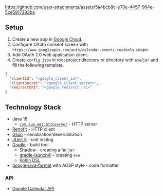 https://github.com/user-attachments/assets/5a4bcb8c-e70e-4457-964e-5ce5917383ba

## Setup

1. Create a new app in [Google Cloud](https://console.cloud.google.com/projectcreate).
2. Configure OAuth consent screen with `https://www.googleapis.com/auth/calendar.events.readonly` scope.
3. Add OAuth 2.0 web application client.
4. Create `config.json` in root project directory or directory with `exe`/`jar` and fill the following template.

```json
{
  "clientId": "<google_client_id>",
  "clientSecret": "<google_client_secret>",
  "redirectURI": "<google_redirect_uri>"
}
```

## Technology Stack

- Java 16
  - [`com.sun.net.httpserver`](https://docs.oracle.com/javase/8/docs/jre/api/net/httpserver/spec/com/sun/net/httpserver/package-summary.html) - HTTP server
- [Retrofit](https://square.github.io/retrofit/) - HTTP client
- [Gson](https://github.com/google/gson) - serialization/deserialization
- [JUnit 5](https://junit.org/junit5/) - unit testing
- [Gradle](https://gradle.org/) - build tool
  - [Shadow](https://github.com/GradleUp/shadow) - creating a fat `jar`
  - [gradle-launch4j](https://github.com/TheBoegl/gradle-launch4j) - creating `exe`
  - [Kotlin DSL](https://docs.gradle.org/current/userguide/kotlin_dsl.html)
- [google-java-format](https://github.com/google/google-java-format) with AOSP style - code formatter

### API

- [Google Calendar API](https://developers.google.com/calendar/api/guides/overview)
